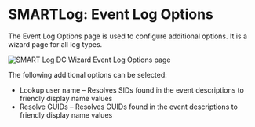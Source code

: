 # SMARTLog: Event Log Options

The Event Log Options page is used to configure additional options. It is a wizard page for all log
types.

![SMART Log DC Wizard Event Log Options page](/img/product_docs/accessanalyzer/11.6/admin/datacollector/smartlog/eventlogoptions.webp)

The following additional options can be selected:

- Lookup user name – Resolves SIDs found in the event descriptions to friendly display name values
- Resolve GUIDs – Resolves GUIDs found in the event descriptions to friendly display name values
